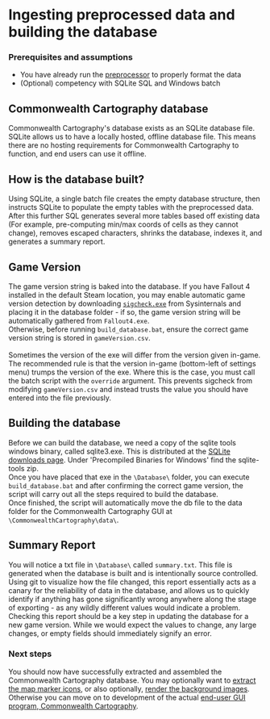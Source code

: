 # Ingesting preprocessed data and building the database

### Prerequisites and assumptions
* You have already run the [preprocessor](Preprocessor.md) to properly format the data
* (Optional) competency with SQLite SQL and Windows batch

## Commonwealth Cartography database
Commonwealth Cartography's database exists as an SQLite database file. SQLite allows us to have a locally hosted, offline database file. This means there are no hosting requirements for Commonwealth Cartography to function, and end users can use it offline.

## How is the database built?
Using SQLite, a single batch file creates the empty database structure, then instructs SQLite to populate the empty tables with the preprocessed data. After this further SQL generates several more tables based off existing data (For example, pre-computing min/max coords of cells as they cannot change), removes escaped characters, shrinks the database, indexes it, and generates a summary report.

## Game Version
The game version string is baked into the database. If you have Fallout 4 installed in the default Steam location, you may enable automatic game version detection by downloading [`sigcheck.exe`](https://docs.microsoft.com/en-gb/sysinternals/downloads/sigcheck) from Sysinternals and placing it in the database folder - if so, the game version string will be automatically gathered from `Fallout4.exe`.<br/>
Otherwise, before running `build_database.bat`, ensure the correct game version string is stored in `gameVersion.csv`.<br/>
<br/>
Sometimes the version of the exe will differ from the version given in-game. The recommended rule is that the version in-game (bottom-left of settings menu) trumps the version of the exe. Where this is the case, you must call the batch script with the `override` argument. This prevents sigcheck from modifying `gameVersion.csv` and instead trusts the value you should have entered into the file previously.

## Building the database
Before we can build the database, we need a copy of the sqlite tools windows binary, called sqlite3.exe. This is distributed at the [SQLite downloads page](https://www.sqlite.org/download.html). Under 'Precompiled Binaries for Windows' find the sqlite-tools zip.<br/>
Once you have placed that exe in the `\Database\` folder, you can execute `build_database.bat` and after confirming the correct game version, the script will carry out all the steps required to build the database.<br/>
Once finished, the script will automatically move the db file to the data folder for the Commonwealth Cartography GUI at `\CommonwealthCartography\data\`.

## Summary Report
You will notice a txt file in `\Database\` called `summary.txt`. This file is generated when the database is built and is intentionally source controlled.<br/>
Using git to visualize how the file changed, this report essentially acts as a canary for the reliability of data in the database, and allows us to quickly identify if anything has gone significantly wrong anywhere along the stage of exporting - as any wildly different values would indicate a problem.<br/>
Checking this report should be a key step in updating the database for a new game version. While we would expect the values to change, any large changes, or empty fields should immediately signify an error.

### Next steps
You should now have successfully extracted and assembled the Commonwealth Cartography database. You may optionally want to [extract the map marker icons](IconExtraction.md), or also optionally, [render the background images](BackgroundRendering.md). Otherwise you can move on to development of the actual [end-user GUI program, Commonwealth Cartography](GUI.md).
